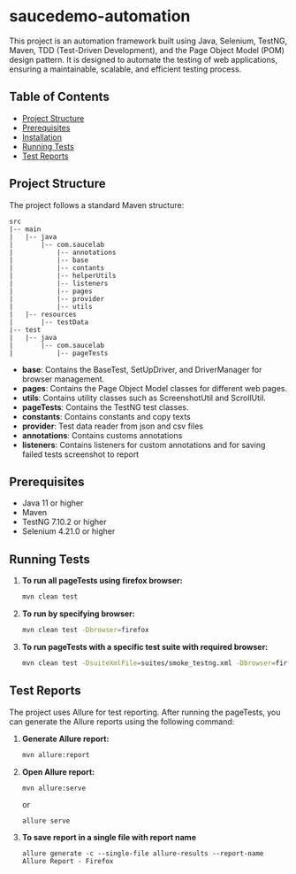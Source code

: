 # saucedemo-automation

This project is an automation framework built using Java, Selenium, TestNG, Maven, TDD (Test-Driven Development), and the Page Object Model (POM) design pattern. It is designed to automate the testing of web applications, ensuring a maintainable, scalable, and efficient testing process.

## Table of Contents

- [Project Structure](#project-structure)
- [Prerequisites](#prerequisites)
- [Installation](#installation)
- [Running Tests](#running-tests)
- [Test Reports](#test-reports)

## Project Structure

The project follows a standard Maven structure:

```
src
|-- main
|   |-- java
|       |-- com.saucelab
|           |-- annotations
|           |-- base
|           |-- contants
|           |-- helperUtils
|           |-- listeners
|           |-- pages
|           |-- provider
|           |-- utils
|   |-- resources
|       |-- testData
|-- test
|   |-- java
|       |-- com.saucelab
|           |-- pageTests
```


- **base**: Contains the BaseTest, SetUpDriver, and DriverManager for browser management.
- **pages**: Contains the Page Object Model classes for different web pages.
- **utils**: Contains utility classes such as ScreenshotUtil and ScrollUtil.
- **pageTests**: Contains the TestNG test classes.
- **constants**: Contains constants and copy texts
- **provider**: Test data reader from json and csv files
- **annotations**: Contains customs annotations
- **listeners**: Contains listeners for custom annotations and for saving failed tests screenshot to report

## Prerequisites

- Java 11 or higher
- Maven
- TestNG 7.10.2 or higher
- Selenium 4.21.0 or higher

## Running Tests

1. **To run all pageTests using firefox browser:**
    ```sh
    mvn clean test
    ```

2. **To run by specifying browser:**
    ```sh
   mvn clean test -Dbrowser=firefox
    ```

3. **To run pageTests with a specific test suite with required browser:**
    ```sh
   mvn clean test -DsuiteXmlFile=suites/smoke_testng.xml -Dbrowser=firefox
    ```

## Test Reports

The project uses Allure for test reporting. After running the pageTests, you can generate the Allure reports using the following command:

1. **Generate Allure report:**
    ```sh
    mvn allure:report
    ```

2. **Open Allure report:**
    ```sh
    mvn allure:serve
    ```
   or
   ```shell
   allure serve
   ```

3. **To save report in a single file with report name**
   ```shell
   allure generate -c --single-file allure-results --report-name Allure Report - Firefox
   ```

